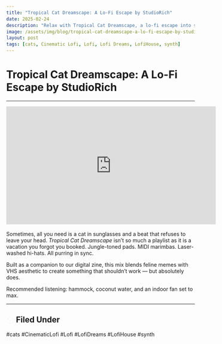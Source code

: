 ```yaml
---
title: "Tropical Cat Dreamscape: A Lo-Fi Escape by StudioRich"
date: 2025-02-24
description: "Relax with Tropical Cat Dreamscape, a lo-fi escape into synth jungles and feline energy."
image: /assets/img/blog/tropical-cat-dreamscape-a-lo-fi-escape-by-studiorich.webp
layout: post
tags: [cats, Cinematic Lofi, Lofi, Lofi Dreams, LofiHouse, synth]
---
```


# Tropical Cat Dreamscape: A Lo-Fi Escape by StudioRich

---
<iframe width="560" height="315" src="https://www.youtube.com/embed/d_ERqZwROAk?si=6mzru8e-5sRDAWEt" title="YouTube video player" frameborder="0" allow="accelerometer; autoplay; clipboard-write; encrypted-media; gyroscope; picture-in-picture; web-share" referrerpolicy="strict-origin-when-cross-origin" allowfullscreen></iframe>

<p>Sometimes, all you need is a cat in sunglasses and a beat that refuses to leave your head. <em>Tropical Cat Dreamscape</em> isn’t so much a playlist as it is a vacation you forgot you booked. Jungle-toned pads. MIDI marimbas. Laser-washed hi-hats. All purring in sync.</p>
<p>Built as a companion to our digital zine, this mix blends feline memes with VHS aesthetic to create something that shouldn’t work — but absolutely does.</p>
<p>Recommended listening: hammock, coconut water, and an indoor fan set to max.</p>

---

## <img src="/assets/icons/cube.svg" alt="Cube icon" style="width: 1em; vertical-align: middle;" /> Filed Under
#cats #CinematicLofi #Lofi #LofiDreams #LofiHouse #synth
